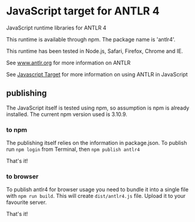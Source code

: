 # JavaScript target for ANTLR 4

JavaScript runtime libraries for ANTLR 4

This runtime is available through npm. The package name is 'antlr4'.

This runtime has been tested in Node.js, Safari, Firefox, Chrome and IE.

See www.antlr.org for more information on ANTLR

See [Javascript Target](https://github.com/antlr/antlr4/blob/master/doc/javascript-target.md)
for more information on using ANTLR in JavaScript


## publishing

The JavaScript itself is tested using npm, so assumption is npm is already installed.
The current npm version used is 3.10.9.

### to npm

The publishing itself relies on the information in package.json.
To publish run `npm login` from Terminal, then `npm publish antlr4`

That's it!

### to browser

To publish antlr4 for browser usage you need to bundle it into a single
file with `npm run build`. This will create `dist/antlr4.js` file. Upload it
to your favourite server.

That's it!


